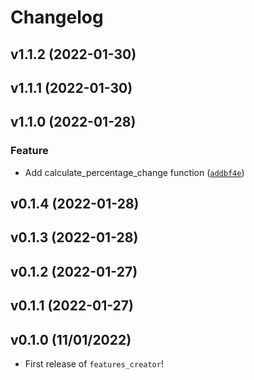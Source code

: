 # Changelog

<!--next-version-placeholder-->

## v1.1.2 (2022-01-30)


## v1.1.1 (2022-01-30)


## v1.1.0 (2022-01-28)
### Feature
* Add calculate_percentage_change function ([`addbf4e`](https://github.com/UBC-MDS/features_creator/commit/addbf4e9c5d31f139e7a9343c513f4342cb7f1d9))

## v0.1.4 (2022-01-28)


## v0.1.3 (2022-01-28)


## v0.1.2 (2022-01-27)


## v0.1.1 (2022-01-27)


## v0.1.0 (11/01/2022)

- First release of `features_creator`!